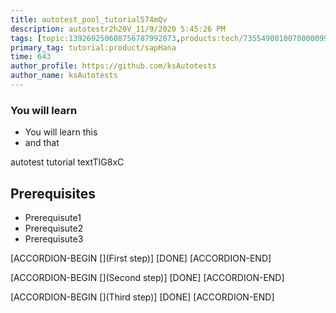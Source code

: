 ```yaml
---
title: autotest_pool_tutorial574mQv
description: autotestr2h20V_11/9/2020 5:45:26 PM
tags: [topic:139269250608756787992873,products:tech/73554900100700000996,tutorial:experience/advanced]
primary_tag: tutorial:product/sapHana
time: 643
author_profile: https://github.com/ksAutotests
author_name: ksAutotests
---
```

### You will learn
- You will learn this
- and that

autotest tutorial textTIG8xC

## Prerequisites
- Prerequisute1
- Prerequisute2
- Prerequisute3

[ACCORDION-BEGIN [](First step)]
[DONE]
[ACCORDION-END]

[ACCORDION-BEGIN [](Second step)]
[DONE]
[ACCORDION-END]

[ACCORDION-BEGIN [](Third step)]
[DONE]
[ACCORDION-END]

